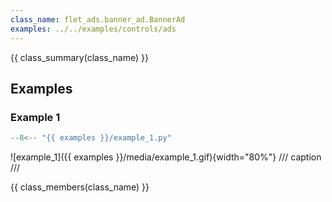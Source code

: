 ```yaml
---
class_name: flet_ads.banner_ad.BannerAd
examples: ../../examples/controls/ads
---
```


{{ class_summary(class_name) }}

## Examples

### Example 1

```python title="example_1.py"
--8<-- "{{ examples }}/example_1.py"
```

![example_1]({{ examples }}/media/example_1.gif){width="80%"}
/// caption
///

{{ class_members(class_name) }}
